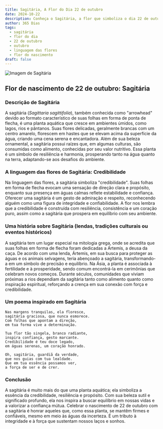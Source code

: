 ```yaml
---
title: Sagitária, A Flor do Dia 22 de outubro
date: 2024-10-22
description: Conheça o Sagitária, a flor que simboliza o dia 22 de outubro e seu significado 'Credibilidade'. Explore a beleza e o simbolismo desta flor encantadora.
author: 365 Dias
tags:
  - sagitária
  - flor do dia
  - 22 de outubro
  - outubro
  - linguagem das flores
  - flor do nascimento
draft: false
---
```


![Imagem de Sagitária](https://cdn.pixabay.com/photo/2018/06/11/19/14/arrowhead-3469144_1280.jpg#center)

## Flor de nascimento de 22 de outubro: Sagitária

### Descrição de Sagitária

A sagitária (_Sagittaria sagittifolia_), também conhecida como "arrowhead" devido ao formato característico de suas folhas em forma de ponta de flecha, é uma planta aquática que cresce em ambientes úmidos, como lagos, rios e pântanos. Suas flores delicadas, geralmente brancas com um centro amarelo, florescem em hastes que se elevam acima da superfície da água, criando uma cena serena e encantadora. Além de sua beleza ornamental, a sagitária possui raízes que, em algumas culturas, são consumidas como alimento, conhecidas por seu valor nutritivo. Essa planta é um símbolo de resiliência e harmonia, prosperando tanto na água quanto na terra, adaptando-se aos desafios do ambiente.

### A linguagem das flores de Sagitária: Credibilidade

Na linguagem das flores, a sagitária simboliza "credibilidade". Suas folhas em forma de flecha evocam uma sensação de direção clara e propósito, enquanto sua presença em águas calmas reflete estabilidade e confiança. Oferecer uma sagitária é um gesto de admiração e respeito, reconhecendo alguém como uma figura de integridade e confiabilidade. A flor nos lembra que a credibilidade é construída com resiliência, consistência e um coração puro, assim como a sagitária que prospera em equilíbrio com seu ambiente.

### Uma história sobre Sagitária (lendas, tradições culturais ou eventos históricos)

A sagitária tem um lugar especial na mitologia grega, onde se acredita que suas folhas em forma de flecha foram dedicadas a Ártemis, a deusa da caça. De acordo com uma lenda, Ártemis, em sua busca para proteger as águas e os animais selvagens, teria abençoado a sagitária, transformando-a em um símbolo de precisão e equilíbrio. Na Ásia, a planta é associada à fertilidade e à prosperidade, sendo comum encontrá-la em cerimônias que celebram novos começos. Durante séculos, comunidades que viviam próximas a rios dependiam da sagitária tanto como alimento quanto como inspiração espiritual, reforçando a crença em sua conexão com força e credibilidade.

### Um poema inspirado em Sagitária

```
Nas margens tranquilas, ela floresce,  
sagitária graciosa, que nunca esmorece.  
Com folhas que apontam a direção,  
em tua forma vive a determinação.  

Tua flor tão singela, branco radiante,  
inspira confiança, gesto marcante.  
Credibilidade é teu doce legado,  
em águas serenas, um coração honrado.  

Oh, sagitária, guardiã da verdade,  
que nos guias com tua lealdade.  
Que em tua essência possamos ver,  
a força de ser e de crer.  
```

### Conclusão

A sagitária é muito mais do que uma planta aquática; ela simboliza a essência da credibilidade, resiliência e propósito. Com sua beleza sutil e significado profundo, ela nos inspira a buscar equilíbrio em nossas vidas e a valorizar a confiança mútua. Celebrar o nascimento de 22 de outubro com a sagitária é honrar aqueles que, como essa planta, se mantêm firmes e confiáveis, mesmo em meio às águas da incerteza. É um tributo à integridade e à força que sustentam nossos laços e sonhos.